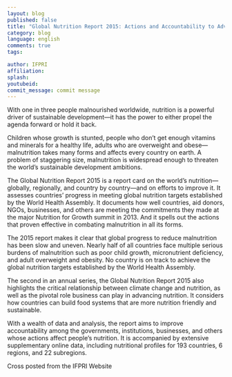 ```yaml
---
layout: blog
published: false
title: "Global Nutrition Report 2015: Actions and Accountability to Advance Nutrition and Sustainable Development "
category: blog
language: english
comments: true
tags: 

author: IFPRI
affiliation: 
splash: 
youtubeid: 
commit_message: commit message
---
```

With one in three people malnourished worldwide, nutrition is a powerful driver of sustainable development—it has the power to either propel the agenda forward or hold it back.


Children whose growth is stunted, people who don’t get enough vitamins and minerals for a healthy life, adults who are overweight and obese—malnutrition takes many forms and affects every country on earth. A problem of staggering size, malnutrition is widespread enough to threaten the world’s sustainable development ambitions.

The Global Nutrition Report 2015 is a report card on the world’s nutrition—globally, regionally, and country by country—and on efforts to improve it. It assesses countries’ progress in meeting global nutrition targets established by the World Health Assembly. It documents how well countries, aid donors, NGOs, businesses, and others are meeting the commitments they made at the major Nutrition for Growth summit in 2013. And it spells out the actions that proven effective in combating malnutrition in all its forms.

The 2015 report makes it clear that global progress to reduce malnutrition has been slow and uneven. Nearly half of all countries face multiple serious burdens of malnutrition such as poor child growth, micronutrient deficiency, and adult overweight and obesity. No country is on track to achieve the global nutrition targets established by the World Health Assembly.

The second in an annual series, the Global Nutrition Report 2015 also highlights the critical relationship between climate change and nutrition, as well as the pivotal role business can play in advancing nutrition. It considers how countries can build food systems that are more nutrition friendly and sustainable.

With a wealth of data and analysis, the report aims to improve accountability among the governments, institutions, businesses, and others whose actions affect people’s nutrition. It is accompanied by extensive supplementary online data, including nutritional profiles for 193 countries, 6 regions, and 22 subregions.


Cross posted from the IFPRI Website